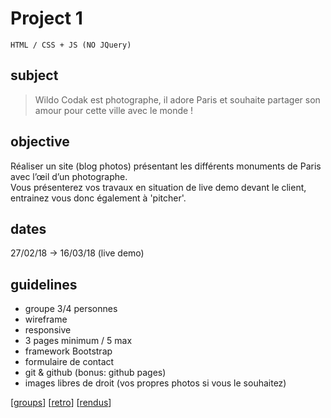 # Project 1
`HTML / CSS + JS (NO JQuery)`

## subject

> Wildo Codak est photographe, il adore Paris et souhaite partager son amour pour cette ville avec le monde !

## objective

Réaliser un site (blog photos) présentant les différents monuments de Paris avec l’œil d’un photographe.  
Vous présenterez vos travaux en situation de live demo devant le client, entrainez vous donc également à 'pitcher'.

## dates
27/02/18 -> 16/03/18 (live demo)

## guidelines

- groupe 3/4 personnes
- wireframe
- responsive
- 3 pages minimum / 5 max
- framework Bootstrap
- formulaire de contact
- git & github (bonus: github pages)
- images libres de droit (vos propres photos si vous le souhaitez)

[[groups](groups.md)]
[[retro](retro.md)]
[[rendus](rendus.md)]
